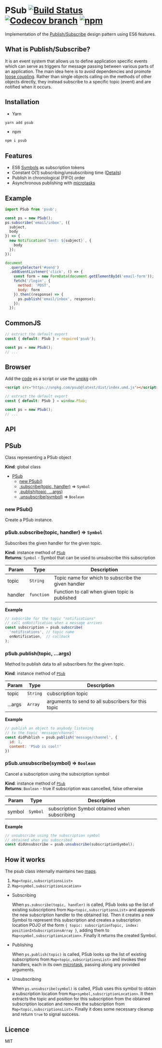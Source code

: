 # PSub [![Build Status](https://img.shields.io/travis/nem035/psub/master.svg?style=flat-square)](https://travis-ci.org/nem035/psub) [![Codecov branch](https://img.shields.io/codecov/c/github/nem035/psub/master.svg?style=flat-square)]() [![npm](https://img.shields.io/npm/v/psub.svg?style=flat-square)]()

Implementation of the [Publish/Subscribe](https://en.wikipedia.org/wiki/Publish%E2%80%93subscribe_pattern) design pattern using ES6 features.

## What is Publish/Subscribe?

It is an event system that allows us to define application specific events which can serve as triggers for message passing between various parts of an application. The main idea here is to avoid dependencies and promote [loose coupling](https://en.wikipedia.org/wiki/Loose_coupling). Rather than single objects calling on the methods of other objects directly, they instead subscribe to a specific topic (event) and are notified when it occurs.

## Installation

- Yarn
```bash
yarn add psub
```

- npm
```bash
npm i psub
```

## Features

- ES6 [Symbols](https://developer.mozilla.org/en-US/docs/Web/JavaScript/Reference/Global_Objects/Symbol) as subscription tokens
- Constant O(1) subscribing/unsubscribing time ([Details](#HowItWorks))
- Publish in chronological (FIFO) order
- Asynchronous publishing with [microtasks](https://jakearchibald.com/2015/tasks-microtasks-queues-and-schedules/)

## Example

```js
import PSub from 'psub';

const ps = new PSub();
ps.subscribe('email/inbox', ({
  subject,
  body
}) => {
  new Notification(`Sent: ${subject}`, {
    body
  });
});

document
  .querySelector('#send')
  .addEventListener('click', () => {
    const form = new FormData(document.getElementById('email-form'));
    fetch('/login', {
      method: 'POST',
      body: form
    }).then((response) => {
      ps.publish('email/inbox', response);
    });
  });
```

## CommonJS

```js
// extract the default export
const { default: PSub } = require('psub');

const ps = new PSub();
// ...
```

## Browser

Add the [code](https://unpkg.com/psub@latest/dist/index.umd.js) as a script or use the [unpkg](https://unpkg.com) cdn
```html
<script src="https://unpkg.com/psub@latest/dist/index.umd.js"></script>
```
```js
// extract the default export
const { default: PSub } = window.PSub;

const ps = new PSub();
// ...
```

## API

<a name="PSub"></a>

## PSub
Class representing a PSub object

**Kind**: global class

* [PSub](#PSub)
    * [new PSub()](#new_PSub_new)
    * [.subscribe(topic, handler)](#PSub+subscribe) ⇒ <code>Symbol</code>
    * [.publish(topic, ...args)](#PSub+publish)
    * [.unsubscribe(symbol)](#PSub+unsubscribe) ⇒ <code>Boolean</code>

<a name="new_PSub_new"></a>

### new PSub()
Create a PSub instance.

<a name="PSub+subscribe"></a>

### pSub.subscribe(topic, handler) ⇒ <code>Symbol</code>
Subscribes the given handler for the given topic.

**Kind**: instance method of <code>[PSub](#PSub)</code><br />
**Returns**: <code>Symbol</code> - Symbol that can be used to unsubscribe this subscription

| Param | Type | Description |
| --- | --- | --- |
| topic | <code>String</code> | Topic name for which to subscribe the given handler |
| handler | <code>function</code> | Function to call when given topic is published |

**Example**
```js
// subscribe for the topic "notifications"
// call onNotification when a message arrives
const subscription = psub.subscribe(
  'notifications', // topic name
  onNotification,  // callback
);
```
<a name="PSub+publish"></a>

### pSub.publish(topic, ...args)
Method to publish data to all subscribers for the given topic.

**Kind**: instance method of <code>[PSub](#PSub)</code><br />

| Param | Type | Description |
| --- | --- | --- |
| topic | <code>String</code> | cubscription topic |
| ...args | <code>Array</code> | arguments to send to all subscribers for this topic |

**Example**
```js
// publish an object to anybody listening
// to the topic 'message/channel'
const didPublish = psub.publish('message/channel', {
  id: 1,
  content: 'PSub is cool!'
})
```
<a name="PSub+unsubscribe"></a>

### pSub.unsubscribe(symbol) ⇒ <code>Boolean</code>
Cancel a subscription using the subscription symbol

**Kind**: instance method of <code>[PSub](#PSub)</code><br />
**Returns**: <code>Boolean</code> - true if subscription was cancelled, false otherwise

| Param | Type | Description |
| --- | --- | --- |
| symbol | <code>Symbol</code> | subscription Symbol obtained when subscribing |

**Example**
```js
// unsubscribe using the subscription symbol
// obtained when you subscribed
const didUnsubscribe = psub.unsubscribe(subscriptionSymbol);
```

## <a name="HowItWorks">How it works</a>

The psub class internally maintains two [maps](https://developer.mozilla.org/en-US/docs/Web/JavaScript/Reference/Global_Objects/Map).

1. `Map<topic,subscriptionsList>`
2. `Map<symbol,subscriptionLocation>`

- Subscribing

  When `ps.subscribe(topic, handler)` is called, PSub looks up the list of existing subscriptions from `Map<topic,subscriptionsList>` and appends the new subscription handler to the obtained list.
  Then it creates a new Symbol to represent this subscription and creates a subscription location POJO of the form `{ topic: subscriptionTopic, index: positionInSubscriptionsArray }`, adding them to `Map<symbol,subscriptionLocation>`. Finally it returns the created Symbol.

- Publishing

  When `ps.publish(topic)` is called, PSub looks up the list of existing subscriptions from `Map<topic,subscriptionsList>` and invokes their handlers, each in its own [microtask](https://jakearchibald.com/2015/tasks-microtasks-queues-and-schedules/), passing along any provided arguments.

- Unsubscribing

  When `ps.unsubscribe(symbol)` is called, PSub uses this symbol to obtain a subscription location from `Map<symbol,subscriptionLocation>`. It then extracts the topic and position for this subscription from the obtained subscription location and removes the subscription from `Map<topic,subscriptionsList>`. Finally it does some necessary cleanup and return `true` to signal success.

## Licence

MIT
